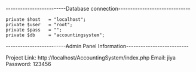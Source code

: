 -------------------------Database connection------------------------------

	private $host 	= "localhost";
	private $user 	= "root";
	private $pass 	= "";
	private $db 	= "accountingsystem";
-------------------------Admin Panel Information--------------------------

Project Link: http://localhost/AccountingSystem/index.php
Email: jiya
Password: 123456
